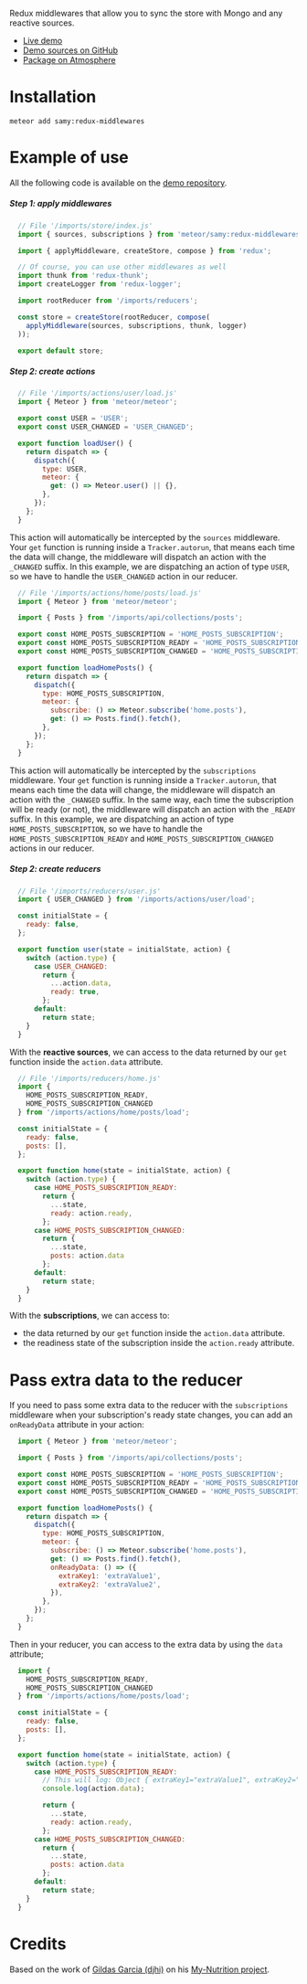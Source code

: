 Redux middlewares that allow you to sync the store with Mongo and any reactive sources.

- [Live demo](https://meteor-redux-middlewares-demo.herokuapp.com)
- [Demo sources on GitHub](https://github.com/samybob1/meteor-redux-middlewares-demo)
- [Package on Atmosphere](https://atmospherejs.com/samy/redux-middlewares)


# Installation

`meteor add samy:redux-middlewares`


# Example of use

All the following code is available on the [demo repository](https://github.com/samybob1/meteor-redux-middlewares-demo).


##### Step 1: apply middlewares

```js
  // File '/imports/store/index.js'
  import { sources, subscriptions } from 'meteor/samy:redux-middlewares';

  import { applyMiddleware, createStore, compose } from 'redux';

  // Of course, you can use other middlewares as well
  import thunk from 'redux-thunk';
  import createLogger from 'redux-logger';

  import rootReducer from '/imports/reducers';

  const store = createStore(rootReducer, compose(
    applyMiddleware(sources, subscriptions, thunk, logger)
  ));

  export default store;
```


##### Step 2: create actions

```js
  // File '/imports/actions/user/load.js'
  import { Meteor } from 'meteor/meteor';

  export const USER = 'USER';
  export const USER_CHANGED = 'USER_CHANGED';

  export function loadUser() {
    return dispatch => {
      dispatch({
        type: USER,
        meteor: {
          get: () => Meteor.user() || {},
        },
      });
    };
  }
```

This action will automatically be intercepted by the `sources` middleware. Your `get` function is running inside a `Tracker.autorun`, that means each time the data will change, the middleware will dispatch an action with the `_CHANGED` suffix. In this example, we are dispatching an action of type `USER`, so we have to handle the `USER_CHANGED` action in our reducer.

```js
  // File '/imports/actions/home/posts/load.js'
  import { Meteor } from 'meteor/meteor';

  import { Posts } from '/imports/api/collections/posts';

  export const HOME_POSTS_SUBSCRIPTION = 'HOME_POSTS_SUBSCRIPTION';
  export const HOME_POSTS_SUBSCRIPTION_READY = 'HOME_POSTS_SUBSCRIPTION_READY';
  export const HOME_POSTS_SUBSCRIPTION_CHANGED = 'HOME_POSTS_SUBSCRIPTION_CHANGED';

  export function loadHomePosts() {
    return dispatch => {
      dispatch({
        type: HOME_POSTS_SUBSCRIPTION,
        meteor: {
          subscribe: () => Meteor.subscribe('home.posts'),
          get: () => Posts.find().fetch(),
        },
      });
    };
  }
```

This action will automatically be intercepted by the `subscriptions` middleware. Your `get` function is running inside a `Tracker.autorun`, that means each time the data will change, the middleware will dispatch an action with the `_CHANGED` suffix. In the same way, each time the subscription will be ready (or not), the middleware will dispatch an action with the `_READY` suffix. In this example, we are dispatching an action of type `HOME_POSTS_SUBSCRIPTION`, so we have to handle the `HOME_POSTS_SUBSCRIPTION_READY` and `HOME_POSTS_SUBSCRIPTION_CHANGED` actions in our reducer.


##### Step 2: create reducers

```js
  // File '/imports/reducers/user.js'
  import { USER_CHANGED } from '/imports/actions/user/load';

  const initialState = {
    ready: false,
  };

  export function user(state = initialState, action) {
    switch (action.type) {
      case USER_CHANGED:
        return {
          ...action.data,
          ready: true,
        };
      default:
        return state;
    }
  }
```

With the **reactive sources**, we can access to the data returned by our `get` function inside the `action.data` attribute.

```js
  // File '/imports/reducers/home.js'
  import {
    HOME_POSTS_SUBSCRIPTION_READY,
    HOME_POSTS_SUBSCRIPTION_CHANGED
  } from '/imports/actions/home/posts/load';

  const initialState = {
    ready: false,
    posts: [],
  };

  export function home(state = initialState, action) {
    switch (action.type) {
      case HOME_POSTS_SUBSCRIPTION_READY:
        return {
          ...state,
          ready: action.ready,
        };
      case HOME_POSTS_SUBSCRIPTION_CHANGED:
        return {
          ...state,
          posts: action.data
        };
      default:
        return state;
    }
  }
```

With the **subscriptions**, we can access to:
- the data returned by our `get` function inside the `action.data` attribute.
- the readiness state of the subscription inside the `action.ready` attribute.


# Pass extra data to the reducer

If you need to pass some extra data to the reducer with the `subscriptions` middleware when your subscription's ready state changes, you can add an `onReadyData` attribute in your action:

```js
  import { Meteor } from 'meteor/meteor';

  import { Posts } from '/imports/api/collections/posts';

  export const HOME_POSTS_SUBSCRIPTION = 'HOME_POSTS_SUBSCRIPTION';
  export const HOME_POSTS_SUBSCRIPTION_READY = 'HOME_POSTS_SUBSCRIPTION_READY';
  export const HOME_POSTS_SUBSCRIPTION_CHANGED = 'HOME_POSTS_SUBSCRIPTION_CHANGED';

  export function loadHomePosts() {
    return dispatch => {
      dispatch({
        type: HOME_POSTS_SUBSCRIPTION,
        meteor: {
          subscribe: () => Meteor.subscribe('home.posts'),
          get: () => Posts.find().fetch(),
          onReadyData: () => ({
            extraKey1: 'extraValue1',
            extraKey2: 'extraValue2',
          }),
        },
      });
    };
  }
```

Then in your reducer, you can access to the extra data by using the `data` attribute;

```js
  import {
    HOME_POSTS_SUBSCRIPTION_READY,
    HOME_POSTS_SUBSCRIPTION_CHANGED
  } from '/imports/actions/home/posts/load';

  const initialState = {
    ready: false,
    posts: [],
  };

  export function home(state = initialState, action) {
    switch (action.type) {
      case HOME_POSTS_SUBSCRIPTION_READY:
        // This will log: Object { extraKey1="extraValue1", extraKey2="extraValue2" }
        console.log(action.data);

        return {
          ...state,
          ready: action.ready,
        };
      case HOME_POSTS_SUBSCRIPTION_CHANGED:
        return {
          ...state,
          posts: action.data
        };
      default:
        return state;
    }
  }
```


# Credits

Based on the work of [Gildas Garcia (djhi)](https://github.com/djhi) on his [My-Nutrition project](https://github.com/djhi/my-nutrition/tree/master/app/client/middlewares).
